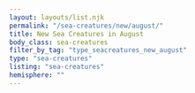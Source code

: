 ```yaml
---
layout: layouts/list.njk
permalink: "/sea-creatures/new/august/"
title: New Sea Creatures in August
body_class: sea-creatures
filter_by_tag: "type_seacreatures_new_august"
type: "sea-creatures"
listing: "sea-creatures"
hemisphere: ""
---
```

